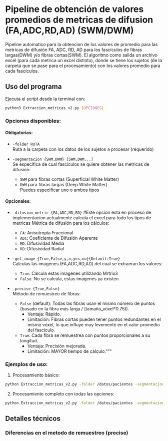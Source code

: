 # Pipeline de obtención de valores promedios de metricas de difusion (FA,ADC,RD,AD) (SWM/DWM)

Pipeline automatico para la obtencion de los valores de promedio para las metricas de difusión FA, ADC, RD, AD para los fascículos de fibras largas(DWM) y/o fibras cortas(SWM). El algoritmo como salida un archivo excel (para cada metrica un excel distinto), donde se tiene los sujetos (de la carpeta que se pase para el procesamiento) con los valores promedio para cada fascículos.

## Uso del programa

Ejecuta el script desde la terminal con:

```bash
python3 Extraccion_metricas_v2.py [OPCIONES]
```

### Opciones disponibles:

#### Obligatorias:
- `-folder RUTA`  
  Ruta a la carpeta con los datos de los sujetos a procesar (requerido)
  
- `-segmentacion {SWM,DWM} [SWM,DWM...]`  
  Se especifica de cual fascículos se quiere obtener las metricas de difusión:  
  - `SWM` para fibras cortas (Superficial White Matter)  
  - `DWM` para fibras largas (Deep White Matter)  
  Puedes especificar uno o ambos tipos

#### Opcionales:

- `-difusion_metric {FA,ADC,MD,RD}` #Este opcion esta en proceso de implementacion actualmente calcula el excel para todo los tipos de metricas
  Métrica de difusión para los cálculos:  
  - `FA`: Anisotropía Fraccional  
  - `ADC`: Coeficiente de Difusión Aparente  
  - `MD`: Difusividad Media  
  - `RD`: Difusividad Radial  

- `-get_image {True,False,y,n,yes,no}{Default:True}`  
    Calculas las imagenes (FA,ADC,RD,AD) del cual se extraeran los valores:  
  - `True`: Calcula estas imagenes utilizando Mrtrix3  
  - `False`: No se calcula, estas imagenes ya existen

- `-precise {True,False}`  
  Método de remuestreo de fibras:  
  
  - `False` (default): Todas las fibras usan el mismo número de puntos (basado en la fibra más larga / (tamaño_vóxel*0.75)).
      * Ventaja: Rápido.
      * Limitación: Fibras cortas pueden tener puntos redundantes en el mismo vóxel, lo que influye muy levemente en el valor promedio del fascículo.
  - `True`: Cada fibra se remuestrea con puntos proporcionales a su longitud.
      * Ventaja: Precisión mejorada.
      * Limitación: MAYOR tiempo de cálculo."""

### Ejemplos de uso:

1. Procesamiento básico:
```bash
python Extraccion_metricas_v2.py -folder /datos/pacientes -segmentacion SWM
```

2. Procesamiento completo con todas las opciones:
```bash
python Extraccion_metricas_v2.py -folder /datos/pacientes -segmentacion SWM DWM -difusion_metric FA -get_image True -precise True
```

## Detalles técnicos

### Diferencias en el metodo de remuestreo (precise)


